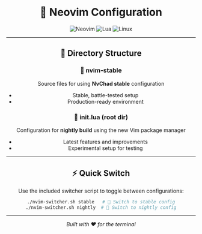 <div align="center">

# 🌙 Neovim Configuration

![Neovim](https://img.shields.io/badge/NeoVim-%2357A143.svg?&style=for-the-badge&logo=neovim&logoColor=white)
![Lua](https://img.shields.io/badge/lua-%232C2D72.svg?style=for-the-badge&logo=lua&logoColor=white)
![Linux](https://img.shields.io/badge/Linux-FCC624?style=for-the-badge&logo=linux&logoColor=black)

---

## 📁 Directory Structure

### 🔧 **nvim-stable**
Source files for using **NvChad stable** configuration
- Stable, battle-tested setup
- Production-ready environment

### 🚀 **init.lua** (root dir)
Configuration for **nightly build** using the new Vim package manager
- Latest features and improvements
- Experimental setup for testing

---

## ⚡ Quick Switch

Use the included switcher script to toggle between configurations:

```bash
./nvim-switcher.sh stable   # 🔧 Switch to stable config
./nvim-switcher.sh nightly  # 🚀 Switch to nightly config
```

---

*Built with ❤️ for the terminal*

</div>
